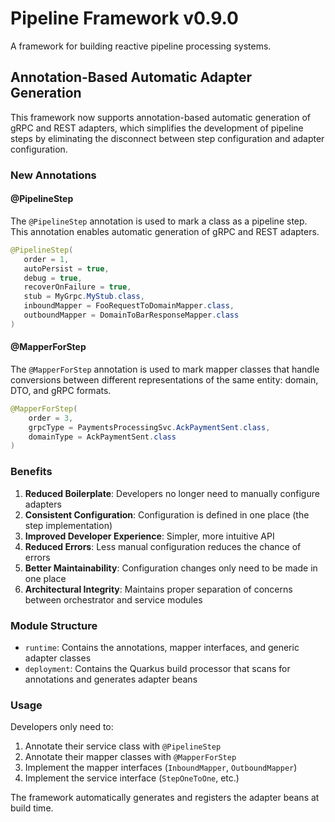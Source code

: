 # Pipeline Framework v0.9.0

A framework for building reactive pipeline processing systems.

## Annotation-Based Automatic Adapter Generation

This framework now supports annotation-based automatic generation of gRPC and REST adapters, which simplifies the development of pipeline steps by eliminating the disconnect between step configuration and adapter configuration.

### New Annotations

#### @PipelineStep

The `@PipelineStep` annotation is used to mark a class as a pipeline step. This annotation enables automatic generation of gRPC and REST adapters.

```java
@PipelineStep(
   order = 1,
   autoPersist = true,
   debug = true,
   recoverOnFailure = true,
   stub = MyGrpc.MyStub.class,
   inboundMapper = FooRequestToDomainMapper.class,
   outboundMapper = DomainToBarResponseMapper.class
)
```

#### @MapperForStep

The `@MapperForStep` annotation is used to mark mapper classes that handle conversions between different representations of the same entity: domain, DTO, and gRPC formats.

```java
@MapperForStep(
    order = 3,
    grpcType = PaymentsProcessingSvc.AckPaymentSent.class,
    domainType = AckPaymentSent.class
)
```

### Benefits

1. **Reduced Boilerplate**: Developers no longer need to manually configure adapters
2. **Consistent Configuration**: Configuration is defined in one place (the step implementation)
3. **Improved Developer Experience**: Simpler, more intuitive API
4. **Reduced Errors**: Less manual configuration reduces the chance of errors
5. **Better Maintainability**: Configuration changes only need to be made in one place
6. **Architectural Integrity**: Maintains proper separation of concerns between orchestrator and service modules

### Module Structure

- `runtime`: Contains the annotations, mapper interfaces, and generic adapter classes
- `deployment`: Contains the Quarkus build processor that scans for annotations and generates adapter beans

### Usage

Developers only need to:

1. Annotate their service class with `@PipelineStep`
2. Annotate their mapper classes with `@MapperForStep`
3. Implement the mapper interfaces (`InboundMapper`, `OutboundMapper`)
4. Implement the service interface (`StepOneToOne`, etc.)

The framework automatically generates and registers the adapter beans at build time.